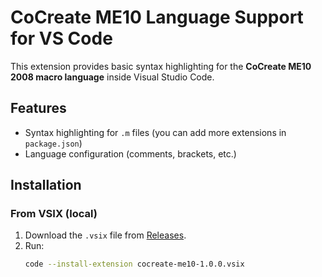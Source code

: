 # CoCreate ME10 Language Support for VS Code

This extension provides basic syntax highlighting for the **CoCreate ME10 2008 macro language** inside Visual Studio Code.

## Features
- Syntax highlighting for `.m` files (you can add more extensions in `package.json`)
- Language configuration (comments, brackets, etc.)

## Installation

### From VSIX (local)
1. Download the `.vsix` file from [Releases](https://github.com/<tuo-utente>/cocreate-me10-vscode/releases).
2. Run:
   ```bash
   code --install-extension cocreate-me10-1.0.0.vsix
